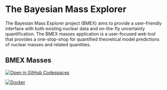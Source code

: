 # The Bayesian Mass Explorer

The Bayesian Mass Explorer project (BMEX) aims to provide a user-friendly interface with both existing nuclear data and on-the-fly uncertainty quantification.
The BMEX masses application is a user-focused web tool that provides a one-stop-shop for quantified theoretical model predictions of nuclear masses and related quantities.

## BMEX Masses

[![Open in GitHub Codespaces](https://github.com/codespaces/badge.svg)](https://codespaces.new/massexplorer/bmex-masses)

[![Docker](https://github.com/massexplorer/bmex-masses/actions/workflows/docker-publish.yml/badge.svg)](https://github.com/massexplorer/bmex-masses/actions/workflows/docker-publish.yml)

